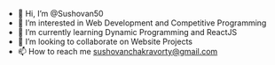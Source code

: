 - 👋 Hi, I’m @Sushovan50
- 👀 I’m interested in Web Development and Competitive Programming
- 🌱 I’m currently learning Dynamic Programming  and ReactJS
- 💞️ I’m looking to collaborate on Website Projects
- 📫 How to reach me sushovanchakravorty@gmail.com

<!---
Sushovan50/Sushovan50 is a ✨ special ✨ repository because its `README.md` (this file) appears on your GitHub profile.
You can click the Preview link to take a look at your changes.
--->

